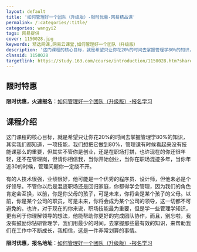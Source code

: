 ```yaml
---
layout: default
title: '如何管理好一个团队（升级版）-限时优惠-网易精品课'
permalink: /:categories/:title/
categories: wangyi2
tags: 网易提供
cover: 1150028.jpg
keywords: 精选网课,网易云课堂,如何管理好一个团队（升级版）
description: '这门课程的核心目标，就是希望只让你花20%的时间去掌握管理学80%的知识，其实我们都知道，一项技能，我们想把它做到80%'
classid: 1150028
targetlink: https://study.163.com/course/introduction/1150028.htm?share=1&shareId=1025206652&utm_campaign=share&utm_medium=iphoneShare&utm_source=&utm_u=1025206652
---
```


## 限时特惠

**限时优惠，火速报名**：[如何管理好一个团队（升级版）-报名学习](https://study.163.com/course/introduction/1150028.htm?share=1&shareId=1025206652&utm_campaign=share&utm_medium=iphoneShare&utm_source=&utm_u=1025206652)

## 课程介绍

这门课程的核心目标，就是希望只让你花20%的时间去掌握管理学80%的知识，其实我们都知道，一项技能，我们想把它做到80%，管理课有时候看起来没有技能课那么的重要，但其实不管你是创业，还是在职场打拼，也许现在的你还很年轻，还不在管理岗，但请你相信我，当你开始创业，当你在职场混迹多年，当你年近30的时候，管理问题你一定绕不开。



有的人技术很强，业绩很好，他可能是一个优秀的程序员、设计师，但他未必是个好领导。不管你以后是混迹职场还是回归家庭，你都得学会管理，因为我们的角色肯定会互换，以前，你是你父母的孩子，可是未来，你将会是某个孩子的父母。以前，你是某个公司的职员，可是未来，你将会成为某个公司的领导，这一切都不可避免的。也许，对于现在的你来说，职场技能最为重要，但是学一些管理学知识，更有利于你理解领导的想法，他能帮助你更好的完成团队协作，而且，别忘啦，我没有鼓励你钻研管理学，我们用最少的时间，去掌握那些最有效的知识，来帮助我们在工作中不断成长，我相信，这是一件非常划算的事情。

**限时优惠，报名地址**：[如何管理好一个团队（升级版）-报名学习](https://study.163.com/course/introduction/1150028.htm?share=1&shareId=1025206652&utm_campaign=share&utm_medium=iphoneShare&utm_source=&utm_u=1025206652)


